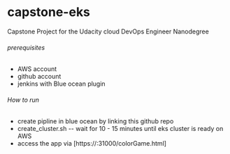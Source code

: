 # capstone-eks
Capstone Project for the Udacity cloud DevOps Engineer Nanodegree

###### prerequisites 
* AWS account
* github account
* jenkins with Blue ocean plugin

###### How to run
* create pipline in blue ocean by linking this github repo
* create_cluster.sh -- wait for 10 - 15 minutes until eks cluster is ready on AWS
* access the app via [https://<cluster-master>:31000/colorGame.html]
